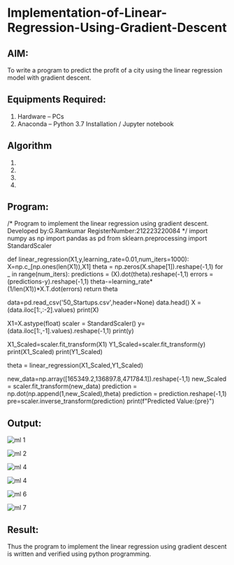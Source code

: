 # Implementation-of-Linear-Regression-Using-Gradient-Descent

## AIM:
To write a program to predict the profit of a city using the linear regression model with gradient descent.

## Equipments Required:
1. Hardware – PCs
2. Anaconda – Python 3.7 Installation / Jupyter notebook

## Algorithm
1. 
2. 
3. 
4. 

## Program:

/*
Program to implement the linear regression using gradient descent.
Developed by:G.Ramkumar
RegisterNumber:212223220084
*/
import numpy as np
import pandas as pd
from sklearn.preprocessing import StandardScaler

def linear_regression(X1,y,learning_rate=0.01,num_iters=1000):
    X=np.c_[np.ones(len(X1)),X1]
    theta = np.zeros(X.shape[1]).reshape(-1,1)
    for _ in range(num_iters):
        predictions = (X).dot(theta).reshape(-1,1)
        errors = (predictions-y).reshape(-1,1)
        theta-=learning_rate*(1/len(X1))*X.T.dot(errors)
    return theta
    
data=pd.read_csv('50_Startups.csv',header=None)
data.head()
X = (data.iloc[1:,:-2].values)
print(X)

X1=X.astype(float)
scaler = StandardScaler()
y=(data.iloc[1:,-1].values).reshape(-1,1)
print(y)

X1_Scaled=scaler.fit_transform(X1)
Y1_Scaled=scaler.fit_transform(y)
print(X1_Scaled)
print(Y1_Scaled)

theta = linear_regression(X1_Scaled,Y1_Scaled)

new_data=np.array([165349.2,136897.8,471784.1]).reshape(-1,1)
new_Scaled = scaler.fit_transform(new_data)
prediction = np.dot(np.append(1,new_Scaled),theta)
prediction = prediction.reshape(-1,1)
pre=scaler.inverse_transform(prediction)
print(f"Predicted Value:{pre}")


## Output:
![ml 1](https://github.com/velupradeep/Implementation-of-Linear-Regression-Using-Gradient-Descent/assets/150329341/ead19855-c333-4652-a136-a78eead7573e)


![ml 2](https://github.com/velupradeep/Implementation-of-Linear-Regression-Using-Gradient-Descent/assets/150329341/6e85c3fd-857a-488d-bb8e-19b754c6901f)

![ml 4](https://github.com/velupradeep/Implementation-of-Linear-Regression-Using-Gradient-Descent/assets/150329341/4ca1a305-ae5b-420b-b252-ebf2c2b0b4e2)

![ml 4](https://github.com/velupradeep/Implementation-of-Linear-Regression-Using-Gradient-Descent/assets/150329341/b0e2e359-9ede-49e2-9903-0ae91630f6d6)


![ml 6](https://github.com/velupradeep/Implementation-of-Linear-Regression-Using-Gradient-Descent/assets/150329341/5b57b617-1d3d-44e4-b64f-f31f5b748a6c)

![ml 7](https://github.com/velupradeep/Implementation-of-Linear-Regression-Using-Gradient-Descent/assets/150329341/5cf93d2d-a852-4372-8910-c16c27fb2854)




## Result:
Thus the program to implement the linear regression using gradient descent is written and verified using python programming.

